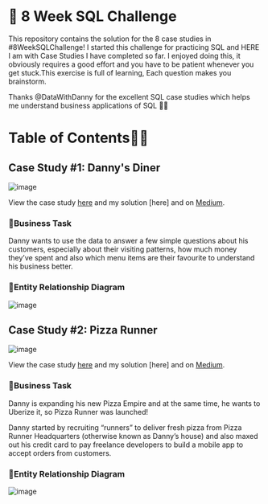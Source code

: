 #  🍕 8 Week SQL Challenge

This repository contains the solution for the 8 case studies in #8WeekSQLChallenge!
I started this challenge for practicing SQL and HERE I am with Case Studies I have completed so far. I enjoyed doing this, it obviously requires a good effort and you have to be patient whenever you get stuck.This exercise is full of learning, Each question makes you brainstorm.

Thanks @DataWithDanny for the excellent SQL case studies which helps me understand business applications of SQL 👋🏻

# Table of Contents👩‍💻

## Case Study #1: Danny's Diner

![image](https://8weeksqlchallenge.com/images/case-study-designs/1.png)


View the case study [here](https://8weeksqlchallenge.com/case-study-1/) and my solution [here] and on [Medium](https://medium.com/@dharleen22/8-weeks-sql-challenge-15500bf6bab2).

###  📌Business Task

Danny wants to use the data to answer a few simple questions about his customers, especially about their visiting patterns, how much money they’ve spent and also which menu items are their favourite to understand his business better.

### 📌Entity Relationship Diagram 

![image](https://user-images.githubusercontent.com/38152622/199499248-df15766d-4119-4da2-ba63-4440e8d71945.png)

## Case Study #2: Pizza Runner

![image](https://user-images.githubusercontent.com/38152622/199500637-c5c9737e-3fd6-4b57-a337-b088d4562a0f.png)

View the case study [here](https://8weeksqlchallenge.com/case-study-2/) and my solution [here] and on [Medium](https://dharleen22.medium.com/8weeks-sql-challenge-69c21b9c5110).

### 📌Business Task 
Danny is expanding his new Pizza Empire and at the same time, he wants to Uberize it, so Pizza Runner was launched!

Danny started by recruiting “runners” to deliver fresh pizza from Pizza Runner Headquarters (otherwise known as Danny’s house) and also maxed out his credit card to pay freelance developers to build a mobile app to accept orders from customers.

### 📌Entity Relationship Diagram 

![image](https://user-images.githubusercontent.com/38152622/199501187-42d91596-c6b1-463d-9131-67a194bbaf02.png)





